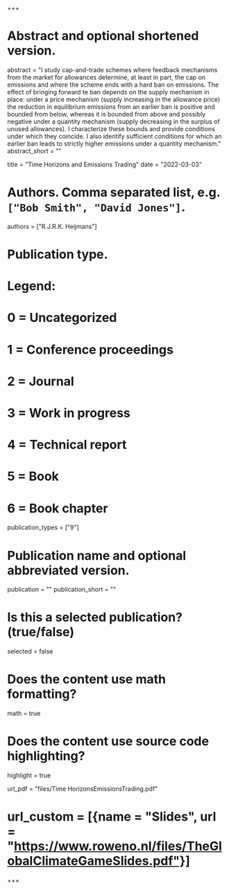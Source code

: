 +++
# Abstract and optional shortened version.
abstract = "I study cap-and-trade schemes where feedback mechanisms from the market for allowances determine, at least in part, the cap on emissions and where the scheme ends with a hard ban on emissions. The effect of bringing forward te ban depends on the supply mechanism in place: under a price mechanism (supply increasing in the allowance price) the reduction in equilibrium emissions from an earlier ban is positive and bounded from below, whereas it is bounded from above and possibly negative under a quantity mechanism (supply decreasing in the surplus of unused allowances). I characterize these bounds and provide conditions under which they coincide. I also identify sufficient conditions for which an earlier ban leads to strictly higher emissions under a quantity mechanism."
abstract_short = ""

title = "Time Horizons and Emissions Trading"
date = "2022-03-03"

# Authors. Comma separated list, e.g. `["Bob Smith", "David Jones"]`.
authors = ["R.J.R.K. Heijmans"]

# Publication type.
# Legend:
# 0 = Uncategorized
# 1 = Conference proceedings
# 2 = Journal
# 3 = Work in progress
# 4 = Technical report
# 5 = Book
# 6 = Book chapter
publication_types = ["9"]

# Publication name and optional abbreviated version.
publication = ""
publication_short = ""

# Is this a selected publication? (true/false)
selected = false


# Does the content use math formatting?
math = true

# Does the content use source code highlighting?
highlight = true

url_pdf = "files/Time HorizonsEmissionsTrading.pdf"

# url_custom = [{name = "Slides", url = "https://www.roweno.nl/files/TheGlobalClimateGameSlides.pdf"}]



+++
